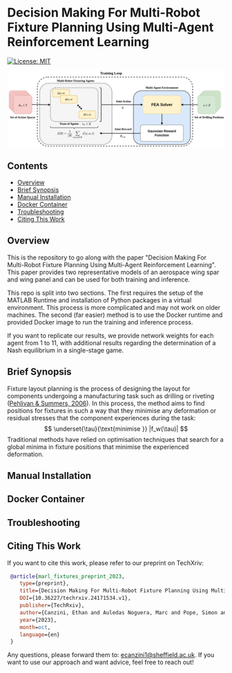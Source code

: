 # Decision Making For Multi-Robot Fixture Planning Using Multi-Agent Reinforcement Learning

[![License: MIT](https://img.shields.io/badge/License-MIT-yellow.svg)](https://opensource.org/licenses/MIT)

<p align="center">
  <img src="assets/mafp_architecture.png" width="700">
</p>

## Contents

- [Overview](#1)
- [Brief Synopsis](#2)
- [Manual Installation](#3)
- [Docker Container](#4)
- [Troubleshooting](#5)
- [Citing This Work](#6)

<a id='1'></a>

## Overview

This is the repository to go along with the paper "Decision Making For Multi-Robot Fixture Planning Using Multi-Agent Reinforcement Learning". This paper provides two representative models of an aerospace wing spar and wing panel and can be used for both training and inference.

This repo is split into two sections. The first requires the setup of the MATLAB Runtime and installation of Python packages in a virtual environment. This process is more complicated and may not work on older machines. The second (far easier) method is to use the Docker runtime and provided Docker image to run the training and inference process.

If you want to replicate our results, we provide network weights for each agent from 1 to 11, with additional results regarding the determination of a Nash equilibrium in a single-stage game.

<a id='2'></a>

## Brief Synopsis

Fixture layout planning is the process of designing the layout for components undergoing a manufacturing task such as drilling or riveting ([Pehlivan & Summers, 2006](https://www.tandfonline.com/doi/abs/10.1080/00207540600865386)). In this process, the method aims to find positions for fixtures in such a way that they minimise any deformation or residual stresses that the component experiences during the task:
$$
\underset{\tau}{\text{minimise }} |f_w(\tau)|
$$
Traditional methods have relied on optimisation techniques that search for a global minima in fixture positions that minimise the experienced deformation. 

<a id='3'></a>

## Manual Installation

<a id='4'></a>

## Docker Container

<a id='5'></a>

## Troubleshooting

<a id='6'></a>

## Citing This Work

If you want to cite this work, please refer to our preprint on TechXriv:

```bibtex
 @article{marl_fixtures_preprint_2023, 
    type={preprint}, 
    title={Decision Making For Multi-Robot Fixture Planning Using Multi Agent Reinforcement Learning}, 
    DOI={10.36227/techrxiv.24171534.v1}, 
    publisher={TechRxiv}, 
    author={Canzini, Ethan and Auledas Noguera, Marc and Pope, Simon and Tiwari, Ashutosh}, 
    year={2023}, 
    month=oct, 
    language={en} 
 }
```

Any questions, please forward them to: <ecanzini1@sheffield.ac.uk>. If you want to use our approach and want advice, feel free to reach out!
